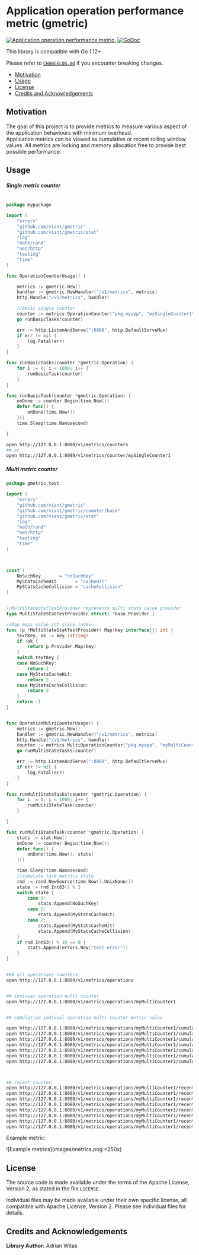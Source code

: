 # Application operation performance metric (gmetric)


[![Application operation performance metric.](https://goreportcard.com/badge/github.com/viant/gmetric)](https://goreportcard.com/report/github.com/viant/gmetric)
[![GoDoc](https://godoc.org/github.com/viant/asc?status.svg)](https://godoc.org/github.com/viant/gmetric)

This library is compatible with Go 1.12+

Please refer to [`CHANGELOG.md`](CHANGELOG.md) if you encounter breaking changes.

- [Motivation](#motivation)
- [Usage](#usage)
- [License](#license)
- [Credits and Acknowledgements](#credits-and-acknowledgements)


## Motivation

The goal of this project is to provide metrics to measure various aspect of the application behaviours with minimum overhead.  
Application metrics can be viewed as cumulative or recent rolling window values.
All metrics are locking and memory allocation free to provide best possible performance.



## Usage



##### Single metric counter


```go

package mypackage

import (
	"errors"
	"github.com/viant/gmetric"
	"github.com/viant/gmetric/stat"
	"log"
	"math/rand"
	"net/http"
	"testing"
	"time"
)

func OperationCounterUsage() {

	metrics := gmetric.New()
	handler := gmetric.NewHandler("/v1/metrics", metrics)
	http.Handle("/v1/metrics", handler)

	//basic single counter
	counter := metrics.OperationCounter("pkg.myapp", "mySingleCounter1", "my description", time.Microsecond, time.Minute, 2)
	go runBasicTasks(counter)

	err := http.ListenAndServe(":8080", http.DefaultServeMux)
	if err != nil {
		log.Fatal(err)
	}
}

func runBasicTasks(counter *gmetric.Operation) {
	for i := 0; i < 1000; i++ {
		runBasicTask(counter)
	}
}

func runBasicTask(counter *gmetric.Operation) {
	onDone := counter.Begin(time.Now())
	defer func() {
		onDone(time.Now())
	}()
	time.Sleep(time.Nanosecond)

}

```

```bash
open http://127.0.0.1:8080/v1/metrics/counters
## or 
open http://127.0.0.1:8080/v1/metrics/counter/mySingleCounter1
```

##### Multi metric counter




```go
package gmetric_test

import (
	"errors"
	"github.com/viant/gmetric"
	"github.com/viant/gmetric/counter/base"
	"github.com/viant/gmetric/stat"
	"log"
	"math/rand"
	"net/http"
	"testing"
	"time"
)



const (
	NoSuchKey       = "noSuchKey"
	MyStatsCacheHit       = "cacheHit"
	MyStatsCacheCollision = "cacheCollision"
)


//MultiStateStatTestProvider represents multi stats value provider
type MultiStateStatTestProvider struct{ *base.Provider }

//Map maps value int slice index
func (p *MultiStateStatTestProvider) Map(key interface{}) int {
	textKey, ok := key.(string)
	if !ok {
		return p.Provider.Map(key)
	}
	switch textKey {
	case NoSuchKey:
		return 1
	case MyStatsCacheHit:
		return 2
	case MyStatsCacheCollision:
		return 3
	}
	return -1
}


func OperationMulriCounterUsage() {
	metrics := gmetric.New()
	handler := gmetric.NewHandler("/v1/metrics", metrics)
	http.Handle("/v1/metrics", handler)
	counter := metrics.MultiOperationCounter("pkg.myapp", "myMultiCounter1", "my description", time.Microsecond, time.Minute, 2, &MultiStateStatTestProvider{})
	go runMultiStateTasks(counter)

	err := http.ListenAndServe(":8080", http.DefaultServeMux)
	if err != nil {
		log.Fatal(err)
	}
}

func runMultiStateTasks(counter *gmetric.Operation) {
	for i := 0; i < 1000; i++ {
		runMultiStateTask(counter)
	}

}

func runMultiStateTask(counter *gmetric.Operation) {
	stats := stat.New()
	onDone := counter.Begin(time.Now())
	defer func() {
		onDone(time.Now(), stats)
	}()

	time.Sleep(time.Nanosecond)
	//simulate task metrics state
	rnd := rand.NewSource(time.Now().UnixNano())
	state := rnd.Int63() % 3
	switch state {
		case 0:
			stats.Append(NoSuchKey)
		case 1:
			stats.Append(MyStatsCacheHit)
		case 2:
			stats.Append(MyStatsCacheHit)
			stats.Append(MyStatsCacheCollision)
	}
	if rnd.Int63() % 10 == 0 {
		stats.Append(errors.New("test error"))
	}
}
```

```bash

### all operations counters
open http://127.0.0.1:8080/v1/metrics/operations


## indivual operation multi counter
open http://127.0.0.1:8080/v1/metrics/operations/myMultiCounter1


## cumulative indivual operation multi counter metric value

open http://127.0.0.1:8080/v1/metrics/operations/myMultiCounter1/cumulative/count
open http://127.0.0.1:8080/v1/metrics/operations/myMultiCounter1/cumulative/min
open http://127.0.0.1:8080/v1/metrics/operations/myMultiCounter1/cumulative/avg
open http://127.0.0.1:8080/v1/metrics/operations/myMultiCounter1/cumulative/max
open http://127.0.0.1:8080/v1/metrics/operations/myMultiCounter1/cumulative/error
open http://127.0.0.1:8080/v1/metrics/operations/myMultiCounter1/cumulative/noSuchKey
open http://127.0.0.1:8080/v1/metrics/operations/myMultiCounter1/cumulative/cacheCollision



## recent counter 
open http://127.0.0.1:8080/v1/metrics/operations/myMultiCounter1/recent/count
open http://127.0.0.1:8080/v1/metrics/operations/myMultiCounter1/recent/min
open http://127.0.0.1:8080/v1/metrics/operations/myMultiCounter1/recent/avg
open http://127.0.0.1:8080/v1/metrics/operations/myMultiCounter1/recent/mx
open http://127.0.0.1:8080/v1/metrics/operations/myMultiCounter1/recent/counter
open http://127.0.0.1:8080/v1/metrics/operations/myMultiCounter1/recent/error
open http://127.0.0.1:8080/v1/metrics/operations/myMultiCounter1/recent/noSuchKey
open http://127.0.0.1:8080/v1/metrics/operations/myMultiCounter1/recent/cacheCollision
```


Example metric:

![Example metrics](images/metrics.png =250x)



## License

The source code is made available under the terms of the Apache License, Version 2, as stated in the file `LICENSE`.

Individual files may be made available under their own specific license,
all compatible with Apache License, Version 2. Please see individual files for details.


##  Credits and Acknowledgements

**Library Author:** Adrian Witas

